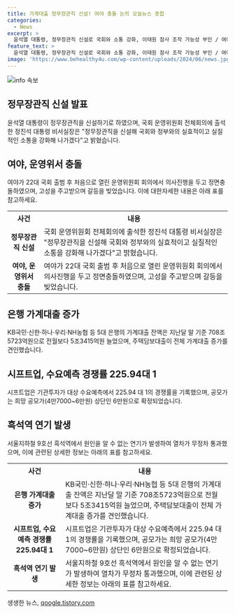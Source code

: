 ```yaml
---
title: 가계대출 정무장관직 신설! 여야 충돌 논의 오늘뉴스 종합
categories:
  - News
excerpt: >
  윤석열 대통령, 정무장관직 신설로 국회와 소통 강화, 이태원 참사 조작 가능성 부인 / 여야 충돌, 운영위원회 회의서 고성 주고받아 / 국민의힘 당대표 후보 공방, 가계대출 증가 / 시프트업 수요예측 경쟁률 225.94 대 1로 성공 / 흑석역 연기 발생, 열차 운행 재개
feature_text: >
  윤석열 대통령, 정무장관직 신설로 국회와 소통 강화, 이태원 참사 조작 가능성 부인 / 여야 충돌, 운영위원회 회의서 고성 주고받아 / 국민의힘 당대표 후보 공방, 가계대출 증가 / 시프트업 수요예측 경쟁률 225.94 대 1로 성공 / 흑석역 연기 발생, 열차 운행 재개
image: 'https://www.behealthy4u.com/wp-content/uploads/2024/06/news.jpg'
---
```


<p><img src="https://www.behealthy4u.com/wp-content/uploads/2024/06/news.jpg" alt="info 속보" /></p>

<h2 data-ke-size="size26">정무장관직 신설 발표</h2>

<p data-ke-size="size16">윤석열 대통령이 정무장관직을 신설하기로 하였으며, 국회 운영위원회 전체회의에 출석한 정진석 대통령 비서실장은 "정무장관직을 신설해 국회와 정부와의 실효적이고 실질적인 소통을 강화해 나가겠다"고 밝혔습니다.</p>

<h2 data-ke-size="size26">여야, 운영위서 충돌</h2>

<p data-ke-size="size16">여야가 22대 국회 출범 후 처음으로 열린 운영위원회 회의에서 의사진행을 두고 정면충돌하였으며, 고성을 주고받으며 갈등을 빚었습니다. 이에 대한자세한 내용은 아래 표를 참고하세요.</p>

<table>
    <tr>
        <th>사건</th>
        <th>내용</th>
    </tr>
    <tr>
        <td style="text-align: center; height: 17px;"><b>정무장관직 신설</b></td>
        <td>국회 운영위원회 전체회의에 출석한 정진석 대통령 비서실장은 "정무장관직을 신설해 국회와 정부와의 실효적이고 실질적인 소통을 강화해 나가겠다"고 밝혔습니다.</td>
    </tr>
    <tr>
        <td style="text-align: center; height: 17px;"><b>여야, 운영위서 충돌</b></td>
        <td>여야가 22대 국회 출범 후 처음으로 열린 운영위원회 회의에서 의사진행을 두고 정면충돌하였으며, 고성을 주고받으며 갈등을 빚었습니다.</td>
    </tr>
</table>

<h2 data-ke-size="size26">은행 가계대출 증가</h2>

<p data-ke-size="size16">KB국민·신한·하나·우리·NH농협 등 5대 은행의 가계대출 잔액은 지난달 말 기준 708조5723억원으로 전월보다 5조3415억원 늘었으며, 주택담보대출이 전체 가계대출 증가를 견인했습니다.</p>

<h2 data-ke-size="size26">시프트업, 수요예측 경쟁률 225.94대 1</h2>

<p data-ke-size="size16">시프트업은 기관투자가 대상 수요예측에서 225.94 대 1의 경쟁률을 기록했으며, 공모가는 희망 공모가(4만7000~6만원) 상단인 6만원으로 확정되었습니다.</p>

<h2 data-ke-size="size26">흑석역 연기 발생</h2>

<p data-ke-size="size16">서울지하철 9호선 흑석역에서 원인을 알 수 없는 연기가 발생하여 열차가 무정차 통과했으며, 이에 관련된 상세한 정보는 아래의 표를 참고하세요.</p>

<table>
    <tr>
        <th>사건</th>
        <th>내용</th>
    </tr>
    <tr>
        <td style="text-align: center; height: 17px;"><b>은행 가계대출 증가</b></td>
        <td>KB국민·신한·하나·우리·NH농협 등 5대 은행의 가계대출 잔액은 지난달 말 기준 708조5723억원으로 전월보다 5조3415억원 늘었으며, 주택담보대출이 전체 가계대출 증가를 견인했습니다.</td>
    </tr>
    <tr>
        <td style="text-align: center; height: 17px;"><b>시프트업, 수요예측 경쟁률 225.94대 1</b></td>
        <td>시프트업은 기관투자가 대상 수요예측에서 225.94 대 1의 경쟁률을 기록했으며, 공모가는 희망 공모가(4만7000~6만원) 상단인 6만원으로 확정되었습니다.</td>
    </tr>
    <tr>
        <td style="text-align: center; height: 17px;"><b>흑석역 연기 발생</b></td>
        <td>서울지하철 9호선 흑석역에서 원인을 알 수 없는 연기가 발생하여 열차가 무정차 통과했으며, 이에 관련된 상세한 정보는 아래의 표를 참고하세요.</td>
    </tr>
</table>
생생한 뉴스, <a href="https://qoogle.tistory.com" rel="dofollow">qoogle.tistory.com</a>



